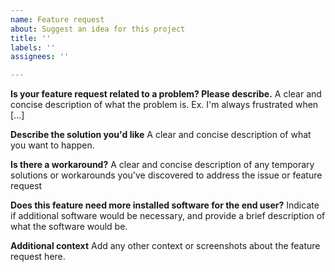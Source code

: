 ```yaml
---
name: Feature request
about: Suggest an idea for this project
title: ''
labels: ''
assignees: ''

---
```


**Is your feature request related to a problem? Please describe.**
A clear and concise description of what the problem is. Ex. I'm always frustrated when [...]

**Describe the solution you'd like**
A clear and concise description of what you want to happen.

**Is there a workaround?**
A clear and concise description of any temporary solutions or workarounds you've discovered to address the issue or feature request

**Does this feature need more installed software for the end user?**
Indicate if additional software would be necessary, and provide a brief description of what the software would be.

**Additional context**
Add any other context or screenshots about the feature request here.
